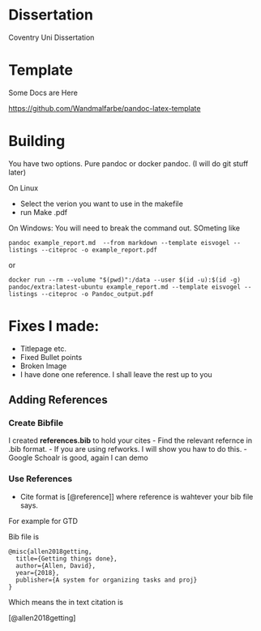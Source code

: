 # Dissertation
Coventry Uni Dissertation


# Template

Some Docs are Here

https://github.com/Wandmalfarbe/pandoc-latex-template

# Building

You have two options.  Pure pandoc or docker pandoc.  (I will do git stuff later)

On Linux

  - Select the verion you want to use in the makefile
  - run Make <file>.pdf
  
On Windows:  You will need to break the command out. SOmeting like

```
pandoc example_report.md  --from markdown --template eisvogel --listings --citeproc -o example_report.pdf
```

or 

```
docker run --rm --volume "$(pwd)":/data --user $(id -u):$(id -g) pandoc/extra:latest-ubuntu example_report.md --template eisvogel --listings --citeproc -o Pandoc_output.pdf 
```


# Fixes I made:

 - Titlepage etc.
 - Fixed Bullet points
 - Broken Image
 - I have done one reference.  I shall leave the rest up to you


## Adding References

### Create Bibfile

  I created **references.bib** to hold your cites
    -  Find the relevant refernce in .bib format.
    -  If you are using refworks.  I will show you haw to do this.
    -  Google Schoalr is good, again I can demo
    
### Use References

  - Cite format is [@reference]]  where reference is wahtever your bib file says.
  
For example for GTD

Bib file is 

```
@misc{allen2018getting,
  title={Getting things done},
  author={Allen, David},
  year={2018},
  publisher={A system for organizing tasks and proj}
}
```

Which means the in text citation is 

[@allen2018getting]
  
  
